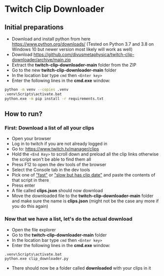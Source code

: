 # Twitch Clip Downloader

## Initial preparations

- Download and install python from here https://www.python.org/downloads/ (Tested on Python 3.7 and 3.8 on Windows 10 but newer version most likely will work as well)
- Download https://github.com/divusmetaphysica/twitch-clip-downloader/archive/main.zip
- Extract the **twitch-clip-downloader-main** folder from the ZIP
- Go to the new **twitch-clip-downloader-main** folder
- In the location bar type `cmd` then `<Enter key>`
- Enter the following lines in the **cmd.exe** window:
```bash
python -m venv --copies .venv
.venv\Scripts\activate.bat
python.exe -m pip install -r requirements.txt
```

## How to run?

### First: Download a list of all your clips

- Open your browser
- Log in to twitch if you are not already logged in
- Go to: https://www.twitch.tv/manager/clips
- Hold the `<End Key>` to scroll down and preload all the clip links otherwise the script won't be able to find them all
- Press F12 to open the dev tools of the browser
- Select the Console tab in the dev tools
- Pick one of ["fast"](https://raw.githubusercontent.com/divusmetaphysica/twitch-clip-downloader/main/get_metadata_without_dates.js) or ["slow but has clip date"](https://raw.githubusercontent.com/divusmetaphysica/twitch-clip-downloader/main/get_metadata_with_dates.js) and paste the contents of that script in there 
- Press enter
- A file called **clips.json** should now download
- Move the downloaded file to the **twitch-clip-downloader-main** folder and make sure the name is **clips.json** (might not be the case any more if you do this again)

### Now that we have a list, let's do the actual download

- Open the file explorer
- Go to the **twitch-clip-downloader-main** folder
- In the location bar type `cmd` then `<Enter key>`
- Enter the following lines in the **cmd.exe** window:
```bash
.venv\Scripts\activate.bat
python.exe clip_downloader.py
``` 
- There should now be a folder called **downloaded** with your clips in it
